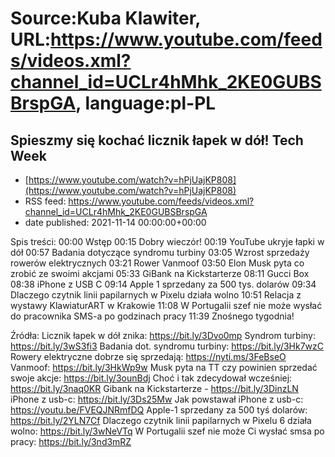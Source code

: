 # Source:Kuba Klawiter, URL:https://www.youtube.com/feeds/videos.xml?channel_id=UCLr4hMhk_2KE0GUBSBrspGA, language:pl-PL

## Spieszmy się kochać licznik łapek w dół! Tech Week
 - [https://www.youtube.com/watch?v=hPjUajKP808](https://www.youtube.com/watch?v=hPjUajKP808)
 - RSS feed: https://www.youtube.com/feeds/videos.xml?channel_id=UCLr4hMhk_2KE0GUBSBrspGA
 - date published: 2021-11-14 00:00:00+00:00

Spis treści:
00:00 Wstęp
00:15 Dobry wieczór!
00:19 YouTube ukryje łapki w dół
00:57 Badania dotyczące syndromu turbiny
03:05 Wzrost sprzedaży rowerów elektrycznych
03:21 Rower Vanmoof
03:50 Elon Musk pyta co zrobić ze swoimi akcjami
05:33 GiBank na Kickstarterze
08:11 Gucci Box
08:38 iPhone z USB C
09:14 Apple 1 sprzedany za 500 tys. dolarów
09:34 Dlaczego czytnik linii papilarnych w Pixelu działa wolno
10:51 Relacja z wystawy KlawiaturART w Krakowie
11:08 W Portugalii szef nie może wysłać do pracownika SMS-a po godzinach pracy
11:39 Znośnego tygodnia!

Źródła:
Licznik łapek w dół znika: https://bit.ly/3Dvo0mp
Syndrom turbiny: https://bit.ly/3wS3fi3
Badania dot. syndromu turbiny: https://bit.ly/3Hk7wzC
Rowery elektryczne dobrze się sprzedają: https://nyti.ms/3FeBseO
Vanmoof: https://bit.ly/3HkWp9w
Musk pyta na TT czy powinien sprzedać swoje akcje: https://bit.ly/3ounBdj
Choć i tak zdecydował wcześniej: https://bit.ly/3naq0KR
Gibank na Kickstarterze - https://bit.ly/3DinzLN
iPhone z usb-c: https://bit.ly/3Ds25Mw
Jak powstawał iPhone z usb-c: https://youtu.be/FVEQJNRmfDQ
Apple-1 sprzedany za 500 tyś dolarów: https://bit.ly/2YLN7Cf
Dlaczego czytnik linii papilarnych w Pixelu 6 działa wolno: https://bit.ly/3wNeVTq
W Portugalii szef nie może Ci wysłać smsa po pracy: https://bit.ly/3nd3mRZ

